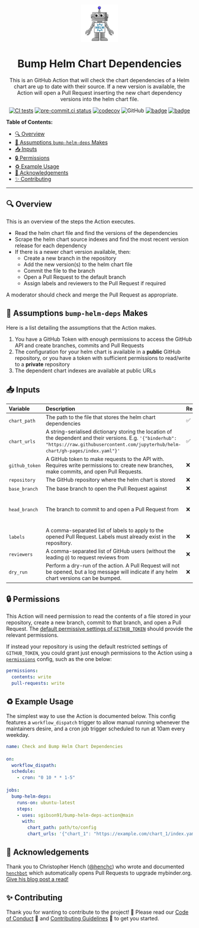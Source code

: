 <center>

<img src="helm-bot-logo.png" alt="Helm Bot logo" width="100">

<h1>Bump Helm Chart Dependencies</h1>

This is an GitHub Action that will check the chart dependencies of a Helm chart are up to date with their source.
If a new version is available, the Action will open a Pull Request inserting the new chart dependency versions into the helm chart file.

[![CI tests](https://github.com/sgibson91/bump-helm-deps-action/actions/workflows/ci.yaml/badge.svg)](https://github.com/sgibson91/bump-helm-deps-action/actions/workflows/ci.yaml) [![pre-commit.ci status](https://results.pre-commit.ci/badge/github/sgibson91/bump-helm-deps-action/main.svg)](https://results.pre-commit.ci/latest/github/sgibson91/bump-helm-deps-action/main) [![codecov](https://codecov.io/gh/sgibson91/bump-helm-deps-action/branch/main/graph/badge.svg?token=IKZ55RTEWY)](https://codecov.io/gh/sgibson91/bump-helm-deps-action) ![GitHub](https://img.shields.io/github/license/sgibson91/bump-helm-deps-action) [![badge](https://img.shields.io/static/v1?label=Code%20of&message=Conduct&color=blueviolet)](CODE_OF_CONDUCT.md) [![badge](https://img.shields.io/static/v1?label=Contributing&message=Guidelines&color=blueviolet)](CONTRIBUTING.md)</center>

**Table of Contents:**

- [:mag: Overview](#mag-overview)
- [🤔 Assumptions `bump-helm-deps` Makes](#-assumptions-bump-helm-deps-makes)
- [:inbox_tray: Inputs](#inbox_tray-inputs)
- [:lock: Permissions](#lock-permissions)
- [:recycle: Example Usage](#recycle-example-usage)
- [:gift: Acknowledgements](#gift-acknowledgements)
- [:sparkles: Contributing](#sparkles-contributing)

---

## :mag: Overview

This is an overview of the steps the Action executes.

- Read the helm chart file and find the versions of the dependencies
- Scrape the helm chart source indexes and find the most recent version release for each dependency
- If there is a newer chart version available, then:
  - Create a new branch in the repository
  - Add the new version(s) to the helm chart file
  - Commit the file to the branch
  - Open a Pull Request to the default branch
  - Assign labels and reviewers to the Pull Request if required

A moderator should check and merge the Pull Request as appropriate.

## 🤔 Assumptions `bump-helm-deps` Makes

Here is a list detailing the assumptions that the Action makes.

1. You have a GitHub Token with enough permissions to access the GitHub API and create branches, commits and Pull Requests
2. The configuration for your helm chart is available in a **public** GitHub repository, or you have a token with sufficient permissions to read/write to a **private** repository
3. The dependent chart indexes are available at public URLs

## :inbox_tray: Inputs

| Variable | Description | Required? | Default Value |
| :--- | :--- | :--- | :--- |
| `chart_path` | The path to the file that stores the helm chart dependencies | :white_check_mark: | - |
| `chart_urls` | A string-serialised dictionary storing the location of the dependent and their versions. E.g. `'{"binderhub": "https://raw.githubusercontent.com/jupyterhub/helm-chart/gh-pages/index.yaml"}'` | :white_check_mark: | - |
| `github_token` | A GitHub token to make requests to the API with. Requires write permissions to: create new branches, make commits, and open Pull Requests. | :x: | `${{github.token}}` |
| `repository` | The GitHub repository where the helm chart is stored | :x: | `${{github.repository}}` |
| `base_branch` | The base branch to open the Pull Request against | :x: | `main` |
| `head_branch` | The branch to commit to and open a Pull Request from | :x: | `helm_dep_bump-WXYZ` where `WXYZ` will be a randomly generated ascii string (to avoid clashes) |
| `labels` | A comma-separated list of labels to apply to the opened Pull Request. Labels must already exist in the repository. | :x: | `[]` |
| `reviewers` | A comma-separated list of GitHub users (without the leading `@`) to request reviews from | :x: | `[]` |
| `dry_run` | Perform a dry-run of the action. A Pull Request will not be opened, but a log message will indicate if any helm chart versions can be bumped. | :x: | `False` |

## :lock: Permissions

This Action will need permission to read the contents of a file stored in your repository, create a new branch, commit to that branch, and open a Pull Request.
The [default permissive settings of `GITHUB_TOKEN`](https://docs.github.com/en/actions/security-guides/automatic-token-authentication#permissions-for-the-github_token) should provide the relevant permissions.

If instead your repository is using the default restricted settings of `GITHUB_TOKEN`, you could grant just enough permissions to the Action using a [`permissions`](https://docs.github.com/en/actions/learn-github-actions/workflow-syntax-for-github-actions#jobsjob_idpermissions) config, such as the one below:

```yaml
permissions:
  contents: write
  pull-requests: write
```

## :recycle: Example Usage

The simplest way to use the Action is documented below.
This config features a `workflow_dispatch` trigger to allow manual running whenever the maintainers desire, and a cron job trigger scheduled to run at 10am every weekday.

```yaml
name: Check and Bump Helm Chart Dependencies

on:
  workflow_dispath:
  schedule:
    - cron: "0 10 * * 1-5"

jobs:
  bump-helm-deps:
    runs-on: ubuntu-latest
    steps:
    - uses: sgibson91/bump-helm-deps-action@main
      with:
        chart_path: path/to/config
        chart_urls: '{"chart_1": "https://example.com/chart_1/index.yaml"}'
```

## :gift: Acknowledgements

Thank you to Christopher Hench ([@henchc](https://github.com/henchc)) who wrote and documented [`henchbot`](https://github.com/henchbot) which automatically opens Pull Requests to upgrade mybinder.org.
[Give his blog post a read!](https://hackmd.io/qC4ooA5TTn6xA2w-2OLHbA)

## :sparkles: Contributing

Thank you for wanting to contribute to the project! :tada:
Please read our [Code of Conduct](CODE_OF_CONDUCT.md) :purple_heart: and [Contributing Guidelines](CONTRIBUTING.md) :space_invader: to get you started.
